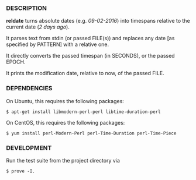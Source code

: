### DESCRIPTION
**reldate** turns absolute dates (e.g. *09-02-2016*) into timespans relative
to the current date (*2 days ago*).

It parses text from stdin (or passed FILE(s)) and replaces any date [as
specified by PATTERN] with a relative one.

It directly converts the passed timespan (in SECONDS), or the passed
EPOCH.

It prints the modification date, relative to now, of the passed FILE.

### DEPENDENCIES
On Ubuntu, this requires the following packages:

    $ apt-get install libmodern-perl-perl libtime-duration-perl

On CentOS, this requires the following packages:

    $ yum install perl-Modern-Perl perl-Time-Duration perl-Time-Piece

### DEVELOPMENT
Run the test suite from the project directory via

    $ prove -I.

